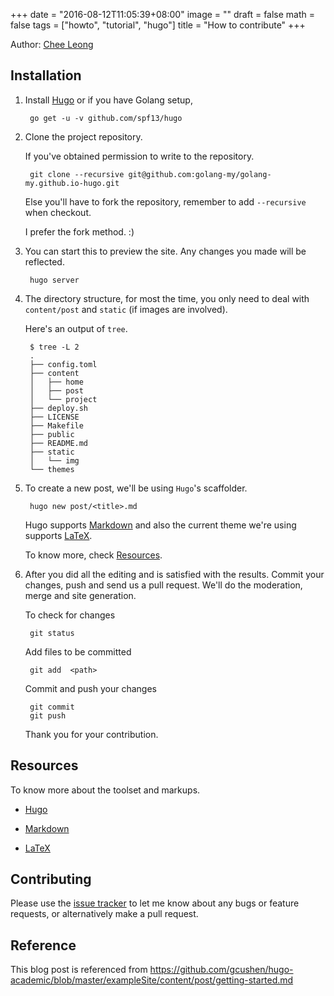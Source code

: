 +++
date = "2016-08-12T11:05:39+08:00"
image = ""
draft = false
math = false
tags = ["howto", "tutorial", "hugo"]
title = "How to contribute"
+++

Author: [Chee Leong](https://github.com/klrkdekira)

## Installation

1. Install [Hugo](https://gohugo.io/overview/installing/) or if you have Golang setup,

        go get -u -v github.com/spf13/hugo

2. Clone the project repository.

    If you've obtained permission to write to the repository.

        git clone --recursive git@github.com:golang-my/golang-my.github.io-hugo.git

    Else you'll have to fork the repository, remember to add `--recursive` when checkout.

    I prefer the fork method. :)

3. You can start this to preview the site. Any changes you made will be reflected.

        hugo server

4. The directory structure, for most the time, you only need to deal with `content/post` and `static` (if images are involved).

    Here's an output of `tree`.

        $ tree -L 2
        .
        ├── config.toml
        ├── content
        │   ├── home
        │   ├── post
        │   └── project
        ├── deploy.sh
        ├── LICENSE
        ├── Makefile
        ├── public
        ├── README.md
        ├── static
        │   └── img
        └── themes

5. To create a new post, we'll be using `Hugo`'s scaffolder.

        hugo new post/<title>.md

    Hugo supports [Markdown](https://github.com/adam-p/markdown-here/wiki/Markdown-Cheatsheet) and also the current theme we're using supports [LaTeX](https://en.wikibooks.org/wiki/LaTeX/Mathematics).

    To know more, check [Resources](#resources).

6. After you did all the editing and is satisfied with the results. Commit your changes, push and send us a pull request.
   We'll do the moderation, merge and site generation.

    To check for changes

        git status

    Add files to be committed

        git add  <path>

    Commit and push your changes

        git commit
        git push

    Thank you for your contribution.

## Resources

To know more about the toolset and markups.

* [Hugo](https://gohugo.io/overview/introduction/)

* [Markdown](https://github.com/adam-p/markdown-here/wiki/Markdown-Cheatsheet)

* [LaTeX](https://en.wikibooks.org/wiki/LaTeX/Mathematics)

## Contributing

Please use the [issue tracker](https://github.com/golang-my/golang-my.github.io-hugo/issues) to let me know about any bugs or feature requests, or alternatively make a pull request.

## Reference

This blog post is referenced from https://github.com/gcushen/hugo-academic/blob/master/exampleSite/content/post/getting-started.md
